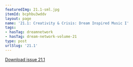 ```yaml
---
featuredImg: 21.1-sml.jpg
itemId: bcphbu3wddv
layout: page
name: '21.1: Creativity & Crisis: Dream Inspired Music I'
tags:
- hasTag: dreamnetwork
- hasTag: dream-network-volume-21
type: post
urlSlug: '21.1'
---
```

<a href="../files/pdfs/Volume_21/21.1_music_crisis_I.pdf" download="">Download issue 21.1</a>